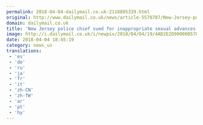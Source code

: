 ```yaml
---
permalink: 2018-04-04-dailymail.co.uk-2118895339.html
original: http://www.dailymail.co.uk/news/article-5578787/New-Jersey-police-chief-sued-inappropriate-sexual-advances-four-male-cops.html?ITO=1490&ns_mchannel=rss&ns_campaign=1490
domain: dailymail.co.uk
title: 'New Jersey police chief sued for inappropriate sexual advances'
image: http://i.dailymail.co.uk/i/newpix/2018/04/04/19/4AD2E2D900000578-0-image-a-43_1522866016076.jpg
date: 2018-04-04 18:45:19
category: news_us
translations: 
 - 'es'
 - 'de'
 - 'ru'
 - 'ja'
 - 'fr'
 - 'it'
 - 'zh-CN'
 - 'zh-TW'
 - 'ar'
 - 'pt'
 - 'hy'
---
```


